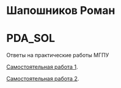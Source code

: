 # Шапошников Роман 
# PDA_SOL
Ответы на практические работы МГПУ 

[Самостоятельная работа 1](https://github.com/Romauld1990/PDA_SOL/blob/main/SAM1.ipynb).
 
[Самостоятельная работа 2](https://github.com/Romauld1990/PDA_SOL/blob/main/SAM1.ipynb).
